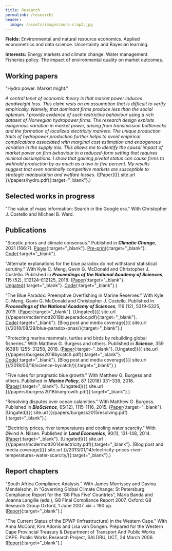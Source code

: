 ```yaml
---
title: Research
permalink: /research/
header:
  image: /assets/images/moro-crop2.jpg
---
```


**Fields:** Environmental and natural resource economics. Applied econometrics and data science. Uncertainty and Bayesian learning.

**Interests:** Energy markets and climate change. Water management. Fisheries policy. The impact of environmental quality on market outcomes.

## Working papers

"Hydro power. Market might."

*A central tenet of economic theory is that market power induces deadweight loss. This claim rests on an assumption that is difficult to verify empirically. Namely, that dominant firms produce less than the social optimum. I provide evidence of such restrictive behaviour using a rich dataset of Norwegian hydropower firms. The research design exploits exogenous variation in market power, arising from transmission bottlenecks and the formation of localized electricity markets. The unique production traits of hydropower production further helps to avoid empirical complications associated with marginal cost estimation and endogenous variation in the supply mix. This allows me to identify the causal impact of market power on firm behaviour in a reduced-form setting that requires minimal assumptions. I show that gaining pivotal status can cause firms to withhold production by as much as a two to five percent. My results suggest that even nominally competitive markets are susceptible to strategic manipulation and welfare losses.* ([Paper]({{ site.url }}/papers/hydro.pdf){:target="_blank"}.)

<!-- Example of show/hide toggle for abstract:
<details>
  <summary>Abstract</summary>
   <i>Hydropower is the world's foremost source of non-fossil fuel energy. It is also characterised by a unique set of production features that have the potential to greatly simplify economic questions related to firm behaviour and output. I exploit these characteristics, together with plant-level data and exogenous variation in market power, to identify evidence of noncompetitive behaviour in the Nordic electricity sector. Consistent with economic theory, I show that increased market power causes firms to withhold production during inelastic demand periods, thereby yielding higher profits and driving up consumer prices. The larger takeaway is that even our most advanced markets are susceptible to price distortions and welfare losses under fairly common conditions.</i>
</details>
<br>
-->


## Selected works in progress

"The value of mass information: Search in the Google era." With Christopher J. Costello and Michael B. Ward.

<!--
*A broad class of economic decision problems involves searching over a collection of uncertain research leads. Existing search theory informs the efficient search over this pool using available information. But in many cases, the researcher has the opportunity to collect new information en masse, e.g. with a search engine or scientific framework, that will benefit the search. We derive the value of this type of bulk information, determine the general properties that render it large or small, and calculate its implications for economic innovation. We show that changes to the underlying characteristics of different search problems can yield surprising results. For example, more lucrative end-prizes can actually reduce the value of information, while the possibility of better information often suppresses innovation.*
-->


## Publications

"Sceptic priors and climate consensus." Published in **<i>Climatic Change</i>**, 2021 (166:7). [Paper](https://rdcu.be/cle8u){:target="_blank"}. [Pre-print](https://grantmcdermott.com/papers/sceptic.pdf){:target="_blank"}. [Code](https://github.com/grantmcdermott/skeptic-priors){:target="_blank"}.

"Alternate explanations for the blue paradox do not withstand statistical scrutiny." With Kyle C. Meng, Gavin G. McDonald and Christopher J. Costello. Published in **<i>Proceedings of the National Academy of Sciences</i>**, 115 (52), E12124–E12125, 2018. ([Paper](https://doi.org/10.1073/pnas.1818687115){:target="_blank"}. [Ungated](http://grantmcdermott.com/papers/mcdermott2019blueparadox-reply.pdf){:target="_blank"}. [Code](https://github.com/grantmcdermott/blueparadox){:target="_blank"}.)

"The Blue Paradox: Preemptive Overfishing in Marine Reserves." With Kyle C. Meng, Gavin G. McDonald and Christopher J. Costello. Published in **<i>Proceedings of the National Academy of Sciences</i>**, 116 (12), 5319–5325, 2019. ([Paper](http://dx.doi.org/10.1073/pnas.1802862115){:target="_blank"}. [Ungated]({{ site.url }}/papers/mcdermott2019blueparadox.pdf){:target="_blank"}. [Code](https://github.com/grantmcdermott/blueparadox){:target="_blank"}. [Blog post and media coverage]({{ site.url }}/2018/08/29/blue-paradox-pnas/){:target="_blank"}.)

"Protecting marine mammals, turtles and birds by rebuilding global fisheries." With Matthew G. Burgess and others. Published in **<i>Science</i>**, 359 (6381) 1255–31258, 2018. ([Paper](http://dx.doi.org/10.1126/science.aao4248){:target="_blank"}. [Ungated]({{ site.url }}/papers/burgess2018bycatch.pdf){:target="_blank"}.  [Code](https://github.com/grantmcdermott/bycatch){:target="_blank"}. [Blog post and media coverage]({{ site.url }}/2018/03/16/science-bycatch/){:target="_blank"}.)

"Five rules for pragmatic blue growth." With Matthew G. Burgess and others. Published in **<i>Marine Policy</i>**, 87 (2018) 331–339, 2018. ([Paper](http://dx.doi.org/10.1016/j.marpol.2016.12.005){:target="_blank"}. [Ungated]({{ site.url }}/papers/burgess2018bluegrowth.pdf){:target="_blank"}.)

"Resolving disputes over ocean calamities." With Matthew G. Burgess. Published in **<i>BioScience</i>**, 65(12), 1115-1116, 2015. ([Paper](http://dx.doi.org/10.1093/biosci/biv147){:target="_blank"}. [Ungated]({{ site.url }}/papers/burgess2015resolving.pdf){:target="_blank"}.)

"Electricity prices, river temperatures and cooling water scarcity." With Øivind A. Nilsen. Published in **<i>Land Economics</i>**, 90(1), 131-148, 2014. ([Paper](http://dx.doi.org/10.3368/le.90.1.131){:target="_blank"}. [Ungated]({{ site.url }}/papers/mcdermott2014electricity.pdf){:target="_blank"}. [Blog post and media coverage]({{ site.url }}/2013/01/14/electricity-prices-river-temperatures-water-scarcity/){:target="_blank"}.)


## Report chapters

"South Africa Compliance Analysis." With James Morrissey and Davina Mendelsohn, in “Governing Global Climate Change: St Petersburg Compliance Report for the ‘G8 Plus Five’ Countries”, Maria Banda and Joanna Langille (eds.), G8 Final Compliance Report 2007, Oxford: G8 Research Group Oxford, 1 June 2007. xiii + 190 pp. ([Report](http://www.g8.utoronto.ca/oxford/2006compliance-ox.pdf){:target="_blank"}.)

"The Current Status of the EPWP (Infrastructure) in the Western Cape." With Anna McCord, Kim Adonis and Lisa van Dongen. Prepared for the Western Cape Provincial Treasury & Department of Transport And Public Works CAPE. Public Works Research Project, SALDRU, UCT, 24 March 2006. ([Report](http://www.saldru.uct.ac.za/documentation/reports-and-studies-1/147-the-current-status-of-the-epwp-infrastructure-in-the-western-cape-1){:target="_blank"}.)
